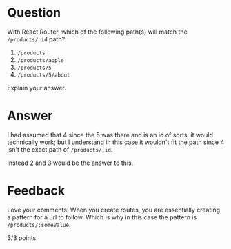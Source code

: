 # Question

With React Router, which of the following path(s) will match the `/products/:id` path?

1. `/products`
2. `/products/apple`
3. `/products/5`
4. `/products/5/about`

Explain your answer.

# Answer

<!-- 3 and 4 since both of them have an `"id:"` in it with the number 5 being there. shout out to chris for correcting me-->

I had assumed that 4 since the 5 was there and is an id of sorts, it would technically work; but I understand in this case it wouldn't fit the path since 4 isn't the exact path of `/products/:id`.

Instead 2 and 3 would be the answer to this.

<!-- I was stuck on this idea that the id MUST equal a number so i didn't think `apple` would be correct :( -->

# Feedback

Love your comments! When you create routes, you are essentially creating a pattern for a url to follow. Which is why in this case the pattern is `/products/:someValue`.

3/3 points
